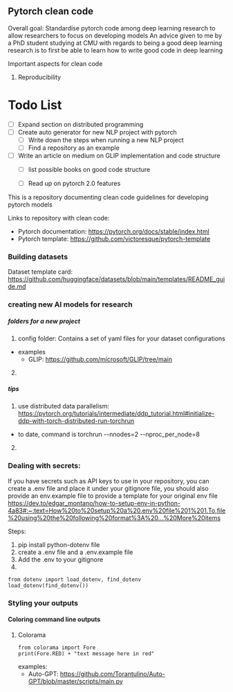 ## Pytorch clean code 

Overall goal: Standardise pytorch code among deep learning research to allow researchers to focus on developing models 
An advice given to me by a PhD student studying at CMU with regards to being a good deep learning research is to first be able to learn how to write good code in deep learning

Important aspects for clean code
1. Reproducibility 

# Todo List
- [ ] Expand section on distributed programming
- [ ] Create auto generator for new NLP project with pytorch  
  - [ ] Write down the steps when running a new NLP project  
  - [ ] Find a repository as an example 
- [ ] Write an article on medium on GLIP implementation and code structure 
  - [ ] list possible books on good code structure
  - [ ] Read up on pytorch 2.0 features 


This is a repository documenting clean code guidelines for developing pytorch models

Links to repository with clean code:
- Pytorch documentation: https://pytorch.org/docs/stable/index.html
- Pytorch template: https://github.com/victoresque/pytorch-template  

### Building datasets 
Dataset template card: https://github.com/huggingface/datasets/blob/main/templates/README_guide.md

### creating new AI models for research
##### folders for a new project 
1. config folder: Contains a set of yaml files for your dataset configurations 
-   examples 
    - GLIP: https://github.com/microsoft/GLIP/tree/main 
2. 

##### tips
1. use distributed data parallelism: https://pytorch.org/tutorials/intermediate/ddp_tutorial.html#initialize-ddp-with-torch-distributed-run-torchrun 
- to date, command is torchrun --nnodes=2 --nproc_per_node=8
2. 

### Dealing with secrets: 
If you have secrets such as API keys to use in your repository, you can create a .env file and place it under your gitignore file, you should also provide an env.example file to provide a template for your original env file
https://dev.to/edgar_montano/how-to-setup-env-in-python-4a83#:~:text=How%20to%20setup%20a%20.env%20file%201%201.To,file%20using%20the%20following%20format%3A%20...%20More%20items

Steps: 
1. pip install python-dotenv file 
2. create a .env file and a .env.example file 
3. Add the .env to your gitignore 
4. 
```
from dotenv import load_dotenv, find_dotenv
load_dotenv(find_dotenv())
```

### Styling your outputs 
#### Coloring command line outputs 
1. Colorama 
    ```
    from colorama import Fore 
    print(Fore.RED) + "text message here in red"
    ```
    examples:
    - Auto-GPT: https://github.com/Torantulino/Auto-GPT/blob/master/scripts/main.py
